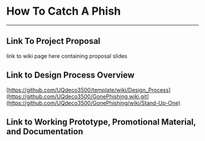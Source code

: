 # How To Catch A Phish
***
## Link To Project Proposal
link to wiki page here containing proposal slides

## Link to Design Process Overview
[https://github.com/UQdeco3500/template/wiki/Design_Process](https://github.com/UQdeco3500/GonePhishing.wiki.git](https://github.com/UQdeco3500/GonePhishing/wiki/Stand-Up-One)

## Link to Working Prototype, Promotional Material, and Documentation  

